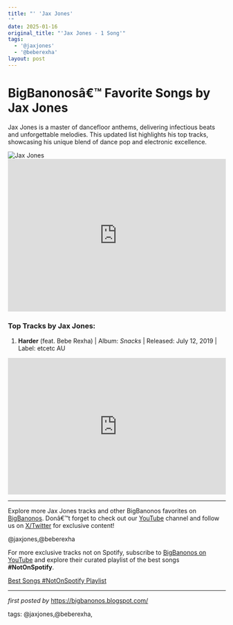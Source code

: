 ```yaml
---
title: "' 'Jax Jones'
'"
date: 2025-01-16
original_title: "'Jax Jones - 1 Song'"
tags:
  - '@jaxjones'
  - '@beberexha'
layout: post
---
```

<!-- Title of the Post -->
<h1>BigBanonosâ€™ Favorite Songs by Jax Jones</h1> <!-- Introductory Text -->
<p>Jax Jones is a master of dancefloor anthems, delivering infectious beats and unforgettable melodies. This updated list highlights his top tracks, showcasing his unique blend of dance pop and electronic excellence.</p> <!-- Featured Image -->
<div> <img src="https://backstage.officialcharts.com/sites/default/files/legacy_images/media/655225/jax-jones-1100.jpg" alt="Jax Jones">
</div> <!-- Spotify Embed -->
<div> <iframe src="https://open.spotify.com/embed/playlist/6ioxS9GoGklQjVYCpiAhXk?utm_source=generator" width="100%" height="352" frameBorder="0" allowfullscreen="" allow="autoplay; clipboard-write; encrypted-media; fullscreen; picture-in-picture" loading="lazy"></iframe>
</div> <!-- Song Information -->
<h3>Top Tracks by Jax Jones:</h3>
<ol> <li><strong>Harder</strong> (feat. Bebe Rexha) | Album: <em>Snacks</em> | Released: July 12, 2019 | Label: etcetc AU</li>
</ol> <!-- YouTube Embed -->
<div> <iframe allow="accelerometer; autoplay; encrypted-media; gyroscope; picture-in-picture" allowfullscreen="" frameborder="0" height="315" src="https://www.youtube.com/embed/videoseries?list=PLtuNtuTatqI2TqdMdknuNWzkfZhBcWFRL" width="100%"></iframe>
</div> <!-- Footer Links -->
<hr />
<p>Explore more Jax Jones tracks and other BigBanonos favorites on <a href="https://bigbanonos.blogspot.com/" target="_blank">BigBanonos</a>. Donâ€™t forget to check out our <a href="https://www.youtube.com/@BigBanonos" target="_blank">YouTube</a> channel and follow us on <a href="https://x.com/bigbanonos" target="_blank">X/Twitter</a> for exclusive content!</p> <!-- Tags -->
<p>@jaxjones,@beberexha</p>


<!--Subscribe and Playlist Links-->
<div>
    <p>For more exclusive tracks not on Spotify, subscribe to <a href="https://www.youtube.com/@BigBanonos" target="_blank">BigBanonos on YouTube</a> and explore their curated playlist of the best songs <strong>#NotOnSpotify</strong>.</p>
    <p><a href="https://www.youtube.com/playlist?list=PLtuNtuTatqI0kFahUCbtbfenC_ET5O_tr" target="_blank">Best Songs #NotOnSpotify Playlist<br /></a></p></div>

<hr />

<p><em>first posted by</em> <a href="https://bigbanonos.blogspot.com/" rel="noopener" target="_new">https://bigbanonos.blogspot.com/</a></p>

<p>tags: @jaxjones,@beberexha,</p>
